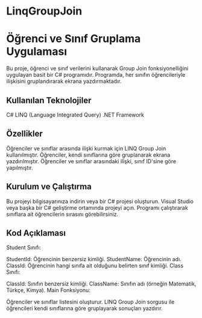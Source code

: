 # LinqGroupJoin
# Öğrenci ve Sınıf Gruplama Uygulaması

Bu proje, öğrenci ve sınıf verilerini kullanarak Group Join fonksiyonelliğini uygulayan basit bir C# programıdır.
Programda, her sınıfın öğrencileriyle ilişkisini gruplandırarak ekrana yazdırmaktadır.

## Kullanılan Teknolojiler
C#
LINQ (Language Integrated Query)
.NET Framework

## Özellikler
Öğrenciler ve sınıflar arasında ilişki kurmak için LINQ Group Join kullanılmıştır.
Öğrenciler, kendi sınıflarına göre gruplanarak ekrana yazdırılmıştır.
Öğrenciler ve sınıflar arasındaki ilişki, sınıf ID'sine göre yapılmıştır.

## Kurulum ve Çalıştırma
Bu projeyi bilgisayarınıza indirin veya bir C# projesi oluşturun.
Visual Studio veya başka bir C# geliştirme ortamında projeyi açın.
Programı çalıştırarak sınıflara ait öğrencilerin sırasını görebilirsiniz.

## Kod Açıklaması
Student Sınıfı:

StudentId: Öğrencinin benzersiz kimliği.
StudentName: Öğrencinin adı.
ClassId: Öğrencinin hangi sınıfa ait olduğunu belirten sınıf kimliği.
Class Sınıfı:

ClassId: Sınıfın benzersiz kimliği.
ClassName: Sınıfın adı (örneğin Matematik, Türkçe, Kimya).
Main Fonksiyonu:

Öğrenciler ve sınıflar listesini oluşturur.
LINQ Group Join sorgusu ile öğrencileri kendi sınıflarına göre gruplayarak sonuçları yazdırır.
